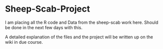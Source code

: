 # Sheep-Scab-Project

I am placing all the R code and Data from the sheep-scab work here. Should be done in the next few days with this.

A detailed explanation of the files and the project will be written up on the wiki in due course.
